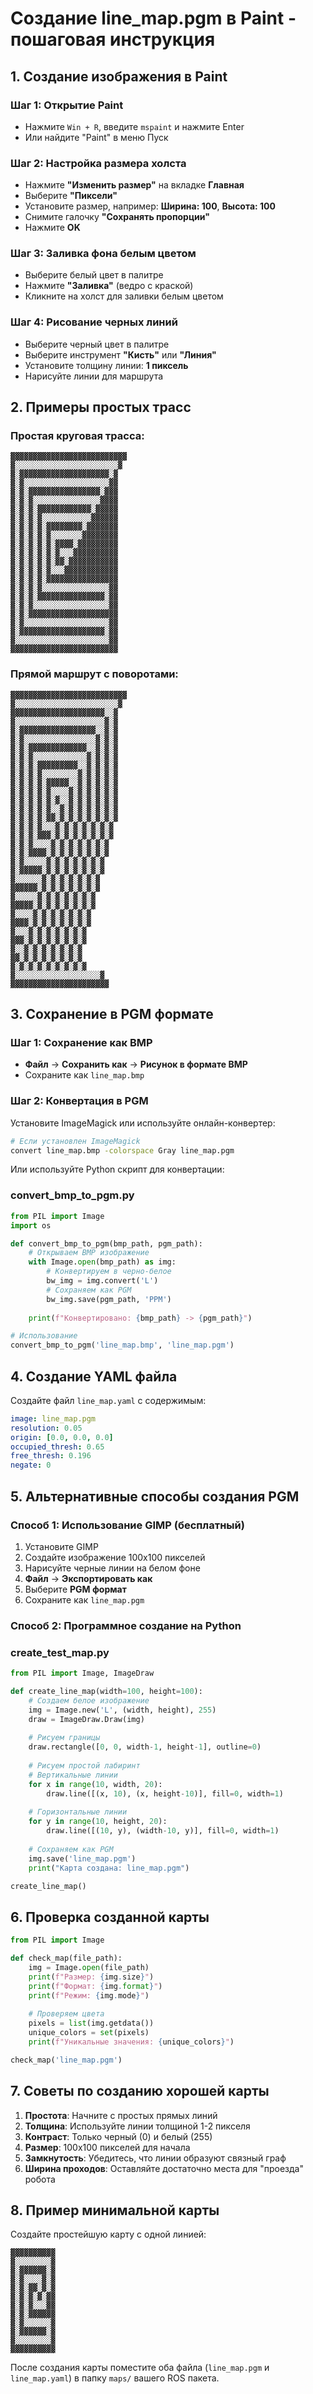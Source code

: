 # Создание line_map.pgm в Paint - пошаговая инструкция

## 1. Создание изображения в Paint

### Шаг 1: Открытие Paint
- Нажмите `Win + R`, введите `mspaint` и нажмите Enter
- Или найдите "Paint" в меню Пуск

### Шаг 2: Настройка размера холста
- Нажмите **"Изменить размер"** на вкладке **Главная**
- Выберите **"Пиксели"**
- Установите размер, например: **Ширина: 100**, **Высота: 100**
- Снимите галочку **"Сохранять пропорции"**
- Нажмите **OK**

### Шаг 3: Заливка фона белым цветом
- Выберите белый цвет в палитре
- Нажмите **"Заливка"** (ведро с краской)
- Кликните на холст для заливки белым цветом

### Шаг 4: Рисование черных линий
- Выберите черный цвет в палитре
- Выберите инструмент **"Кисть"** или **"Линия"**
- Установите толщину линии: **1 пиксель**
- Нарисуйте линии для маршрута

## 2. Примеры простых трасс

### Простая круговая трасса:
```
▓▓▓▓▓▓▓▓▓▓▓▓▓▓▓▓▓▓▓▓▓▓▓▓▓▓
▓░░░░░░░░░░░░░░░░░░░░░░░▓
▓░▓▓▓▓▓▓▓▓▓▓▓▓▓▓▓▓▓▓▓▓░▓
▓░▓░░░░░░░░░░░░░░░░░░░▓▓
▓░▓░▓▓▓▓▓▓▓▓▓▓▓▓▓▓▓▓░▓▓▓
▓░▓░▓░░░░░░░░░░░░░░░▓▓▓▓
▓░▓░▓░▓▓▓▓▓▓▓▓▓▓▓▓░▓▓▓▓▓
▓░▓░▓░▓░░░░░░░░░░░▓▓▓▓▓▓
▓░▓░▓░▓░▓▓▓▓▓▓▓▓░▓▓▓▓▓▓▓
▓░▓░▓░▓░▓░░░░░░░▓▓▓▓▓▓▓▓
▓░▓░▓░▓░▓░▓▓▓▓░▓▓▓▓▓▓▓▓▓
▓░▓░▓░▓░▓░▓░░░▓▓▓▓▓▓▓▓▓▓
▓░▓░▓░▓░▓░▓▓░▓▓▓▓▓▓▓▓▓▓▓
▓░▓░▓░▓░▓░░░▓▓▓▓▓▓▓▓▓▓▓▓
▓░▓░▓░▓░▓▓▓▓▓▓▓▓▓▓▓▓▓▓▓▓
▓░▓░▓░▓░░░░░░░░░░░░░░░▓▓
▓░▓░▓░▓▓▓▓▓▓▓▓▓▓▓▓▓▓▓░▓▓
▓░▓░▓░░░░░░░░░░░░░░░░░▓▓
▓░▓░▓▓▓▓▓▓▓▓▓▓▓▓▓▓▓▓▓▓▓▓
▓░▓░░░░░░░░░░░░░░░░░░░▓▓
▓░▓▓▓▓▓▓▓▓▓▓▓▓▓▓▓▓▓▓▓░▓▓
▓░░░░░░░░░░░░░░░░░░░░░▓▓
▓▓▓▓▓▓▓▓▓▓▓▓▓▓▓▓▓▓▓▓▓▓▓▓
```

### Прямой маршрут с поворотами:
```
▓▓▓▓▓▓▓▓▓▓▓▓▓▓▓▓▓▓▓▓▓▓▓▓▓▓
▓░░░░░░░░░░░░░░░░░░░░░░░▓
▓▓▓▓▓▓▓▓▓▓▓▓▓▓▓▓▓▓▓▓▓░░▓
▓░░░░░░░░░░░░░░░░░░░░▓░▓
▓░▓▓▓▓▓▓▓▓▓▓▓▓▓▓▓▓▓░░▓░▓
▓░▓░░░░░░░░░░░░░░░░▓░▓░▓
▓░▓░▓▓▓▓▓▓▓▓▓▓▓▓▓░░▓░▓░▓
▓░▓░▓░░░░░░░░░░░░▓░▓░▓░▓
▓░▓░▓░▓▓▓▓▓▓▓▓▓░░▓░▓░▓░▓
▓░▓░▓░▓░░░░░░░░▓░▓░▓░▓░▓
▓░▓░▓░▓░▓▓▓▓▓░░▓░▓░▓░▓░▓
▓░▓░▓░▓░▓░░░░▓░▓░▓░▓░▓░▓
▓░▓░▓░▓░▓░▓░░▓░▓░▓░▓░▓░▓
▓░▓░▓░▓░▓░░▓░▓░▓░▓░▓░▓░▓
▓░▓░▓░▓░▓▓░▓░▓░▓░▓░▓░▓░▓
▓░▓░▓░▓░░░▓░▓░▓░▓░▓░▓░▓
▓░▓░▓░▓▓▓░▓░▓░▓░▓░▓░▓░▓
▓░▓░▓░░░░▓░▓░▓░▓░▓░▓░▓
▓░▓░▓▓▓▓░▓░▓░▓░▓░▓░▓░▓
▓░▓░░░░░▓░▓░▓░▓░▓░▓░▓
▓░▓▓▓▓▓░▓░▓░▓░▓░▓░▓░▓
▓░░░░░░▓░▓░▓░▓░▓░▓░▓
▓▓▓▓▓▓░▓░▓░▓░▓░▓░▓░▓
▓░░░░░▓░▓░▓░▓░▓░▓░▓
▓▓▓▓▓░▓░▓░▓░▓░▓░▓░▓
▓░░░░▓░▓░▓░▓░▓░▓░▓
▓▓▓▓░▓░▓░▓░▓░▓░▓░▓
▓░░░▓░▓░▓░▓░▓░▓░▓
▓▓▓░▓░▓░▓░▓░▓░▓░▓
▓░░▓░▓░▓░▓░▓░▓░▓
▓▓░▓░▓░▓░▓░▓░▓░▓
▓░▓░▓░▓░▓░▓░▓░▓░▓
▓░░░░░░░░░░░░░░░░░░░▓
▓▓▓▓▓▓▓▓▓▓▓▓▓▓▓▓▓▓▓▓▓▓
```

## 3. Сохранение в PGM формате

### Шаг 1: Сохранение как BMP
- **Файл** → **Сохранить как** → **Рисунок в формате BMP**
- Сохраните как `line_map.bmp`

### Шаг 2: Конвертация в PGM
Установите ImageMagick или используйте онлайн-конвертер:

```bash
# Если установлен ImageMagick
convert line_map.bmp -colorspace Gray line_map.pgm
```

Или используйте Python скрипт для конвертации:

### convert_bmp_to_pgm.py
```python
from PIL import Image
import os

def convert_bmp_to_pgm(bmp_path, pgm_path):
    # Открываем BMP изображение
    with Image.open(bmp_path) as img:
        # Конвертируем в черно-белое
        bw_img = img.convert('L')
        # Сохраняем как PGM
        bw_img.save(pgm_path, 'PPM')
    
    print(f"Конвертировано: {bmp_path} -> {pgm_path}")

# Использование
convert_bmp_to_pgm('line_map.bmp', 'line_map.pgm')
```

## 4. Создание YAML файла

Создайте файл `line_map.yaml` с содержимым:

```yaml
image: line_map.pgm
resolution: 0.05
origin: [0.0, 0.0, 0.0]
occupied_thresh: 0.65
free_thresh: 0.196
negate: 0
```

## 5. Альтернативные способы создания PGM

### Способ 1: Использование GIMP (бесплатный)
1. Установите GIMP
2. Создайте изображение 100x100 пикселей
3. Нарисуйте черные линии на белом фоне
4. **Файл** → **Экспортировать как**
5. Выберите **PGM формат**
6. Сохраните как `line_map.pgm`

### Способ 2: Программное создание на Python

### create_test_map.py
```python
from PIL import Image, ImageDraw

def create_line_map(width=100, height=100):
    # Создаем белое изображение
    img = Image.new('L', (width, height), 255)
    draw = ImageDraw.Draw(img)
    
    # Рисуем границы
    draw.rectangle([0, 0, width-1, height-1], outline=0)
    
    # Рисуем простой лабиринт
    # Вертикальные линии
    for x in range(10, width, 20):
        draw.line([(x, 10), (x, height-10)], fill=0, width=1)
    
    # Горизонтальные линии
    for y in range(10, height, 20):
        draw.line([(10, y), (width-10, y)], fill=0, width=1)
    
    # Сохраняем как PGM
    img.save('line_map.pgm')
    print("Карта создана: line_map.pgm")

create_line_map()
```

## 6. Проверка созданной карты

```python
from PIL import Image

def check_map(file_path):
    img = Image.open(file_path)
    print(f"Размер: {img.size}")
    print(f"Формат: {img.format}")
    print(f"Режим: {img.mode}")
    
    # Проверяем цвета
    pixels = list(img.getdata())
    unique_colors = set(pixels)
    print(f"Уникальные значения: {unique_colors}")

check_map('line_map.pgm')
```

## 7. Советы по созданию хорошей карты

1. **Простота**: Начните с простых прямых линий
2. **Толщина**: Используйте линии толщиной 1-2 пикселя
3. **Контраст**: Только черный (0) и белый (255)
4. **Размер**: 100x100 пикселей для начала
5. **Замкнутость**: Убедитесь, что линии образуют связный граф
6. **Ширина проходов**: Оставляйте достаточно места для "проезда" робота

## 8. Пример минимальной карты

Создайте простейшую карту с одной линией:

```
▓▓▓▓▓▓▓▓▓▓
▓░░░░░░░░▓
▓░▓▓▓▓▓▓░▓
▓░▓░░░░▓░▓
▓░▓░▓▓░▓░▓
▓░▓░▓░▓░▓▓
▓░▓░▓░░░▓▓
▓░▓░▓▓▓▓▓▓
▓░▓░░░░░░▓
▓░▓▓▓▓▓▓░▓
▓░░░░░░░░▓
▓▓▓▓▓▓▓▓▓▓
```

После создания карты поместите оба файла (`line_map.pgm` и `line_map.yaml`) в папку `maps/` вашего ROS пакета.